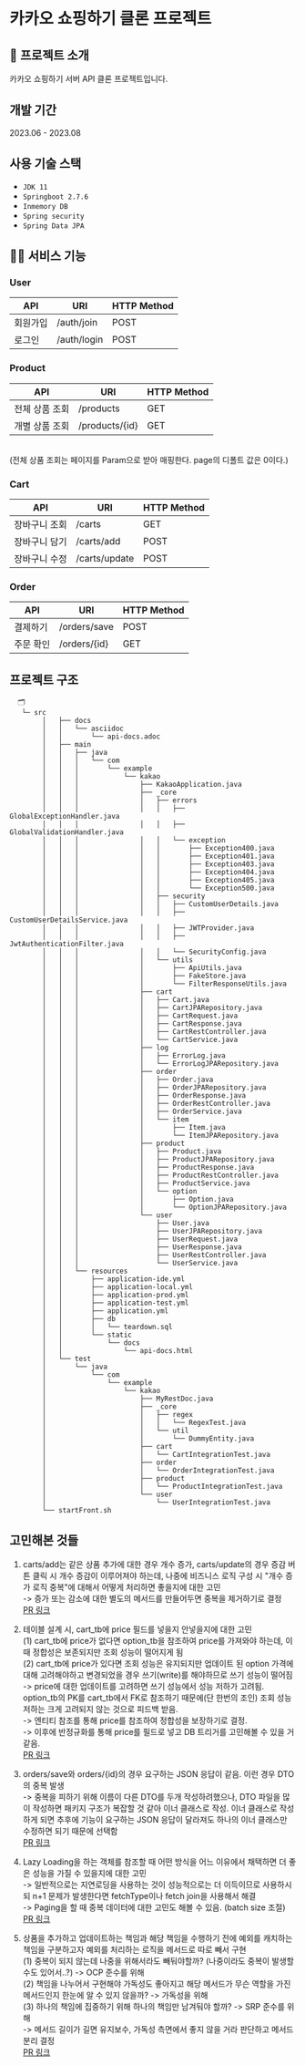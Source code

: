 # 카카오 쇼핑하기 클론 프로젝트
## 🔅 프로젝트 소개
카카오 쇼핑하기 서버 API 클론 프로젝트입니다.


## 개발 기간
2023.06 - 2023.08


## 사용 기술 스택
- `JDK 11`
- `Springboot 2.7.6`
- `Inmemory DB`
- `Spring security`
- `Spring Data JPA`

## 🙋‍♀️ 서비스 기능
### User
| API | URI | HTTP Method | 
| --- | --- | --- |
| 회원가입 | /auth/join | POST | 
| 로그인 | /auth/login | POST |

### Product
| API | URI | HTTP Method | 
| --- | --- | --- |
| 전체 상품 조회 | /products | GET | 
| 개별 상품 조회 | /products/{id} | GET |
<br>
(전체 상품 조회는 페이지를 Param으로 받아 매핑한다. page의 디폴트 값은 0이다.)

### Cart
| API | URI | HTTP Method | 
| --- | --- | --- |
| 장바구니 조회 | /carts | GET | 
| 장바구니 담기 | /carts/add | POST |
| 장바구니 수정 | /carts/update | POST |

### Order
| API | URI | HTTP Method | 
| --- | --- | --- |
| 결제하기 | /orders/save | POST |
| 주문 확인 | /orders/{id} | GET |

## 프로젝트 구조
```
  🗂️ 
   └─ src
        │   ├── docs
        │   │   └── asciidoc
        │   │       └── api-docs.adoc
        │   ├── main
        │   │   ├── java
        │   │   │   └── com
        │   │   │       └── example
        │   │   │           └── kakao
        │   │   │               ├── KakaoApplication.java
        │   │   │               ├── _core
        │   │   │               │   ├── errors
        │   │   │               │   │   ├── GlobalExceptionHandler.java
        │   │   │               │   │   ├── GlobalValidationHandler.java
        │   │   │               │   │   └── exception
        │   │   │               │   │       ├── Exception400.java
        │   │   │               │   │       ├── Exception401.java
        │   │   │               │   │       ├── Exception403.java
        │   │   │               │   │       ├── Exception404.java
        │   │   │               │   │       ├── Exception405.java
        │   │   │               │   │       └── Exception500.java
        │   │   │               │   ├── security
        │   │   │               │   │   ├── CustomUserDetails.java
        │   │   │               │   │   ├── CustomUserDetailsService.java
        │   │   │               │   │   ├── JWTProvider.java
        │   │   │               │   │   ├── JwtAuthenticationFilter.java
        │   │   │               │   │   └── SecurityConfig.java
        │   │   │               │   └── utils
        │   │   │               │       ├── ApiUtils.java
        │   │   │               │       ├── FakeStore.java
        │   │   │               │       └── FilterResponseUtils.java
        │   │   │               ├── cart
        │   │   │               │   ├── Cart.java
        │   │   │               │   ├── CartJPARepository.java
        │   │   │               │   ├── CartRequest.java
        │   │   │               │   ├── CartResponse.java
        │   │   │               │   ├── CartRestController.java
        │   │   │               │   └── CartService.java
        │   │   │               ├── log
        │   │   │               │   ├── ErrorLog.java
        │   │   │               │   └── ErrorLogJPARepository.java
        │   │   │               ├── order
        │   │   │               │   ├── Order.java
        │   │   │               │   ├── OrderJPARepository.java
        │   │   │               │   ├── OrderResponse.java
        │   │   │               │   ├── OrderRestController.java
        │   │   │               │   ├── OrderService.java
        │   │   │               │   └── item
        │   │   │               │       ├── Item.java
        │   │   │               │       └── ItemJPARepository.java
        │   │   │               ├── product
        │   │   │               │   ├── Product.java
        │   │   │               │   ├── ProductJPARepository.java
        │   │   │               │   ├── ProductResponse.java
        │   │   │               │   ├── ProductRestController.java
        │   │   │               │   ├── ProductService.java
        │   │   │               │   └── option
        │   │   │               │       ├── Option.java
        │   │   │               │       └── OptionJPARepository.java
        │   │   │               └── user
        │   │   │                   ├── User.java
        │   │   │                   ├── UserJPARepository.java
        │   │   │                   ├── UserRequest.java
        │   │   │                   ├── UserResponse.java
        │   │   │                   ├── UserRestController.java
        │   │   │                   └── UserService.java
        │   │   └── resources
        │   │       ├── application-ide.yml
        │   │       ├── application-local.yml
        │   │       ├── application-prod.yml
        │   │       ├── application-test.yml
        │   │       ├── application.yml
        │   │       ├── db
        │   │       │   └── teardown.sql
        │   │       └── static
        │   │           └── docs
        │   │               └── api-docs.html
        │   └── test
        │       └── java
        │           └── com
        │               └── example
        │                   └── kakao
        │                       ├── MyRestDoc.java
        │                       ├── _core
        │                       │   ├── regex
        │                       │   │   └── RegexTest.java
        │                       │   └── util
        │                       │       └── DummyEntity.java
        │                       ├── cart
        │                       │   └── CartIntegrationTest.java
        │                       ├── order
        │                       │   └── OrderIntegrationTest.java
        │                       ├── product
        │                       │   └── ProductIntegrationTest.java
        │                       └── user
        │                           └── UserIntegrationTest.java
        └── startFront.sh
```

## 고민해본 것들
1. carts/add는 같은 상품 추가에 대한 경우 개수 증가, carts/update의 경우 증감 버튼 클릭 시 개수 증감이 이루어져야 하는데, 나중에 비즈니스 로직 구성 시 "개수 증가 로직 중복"에 대해서 어떻게 처리하면 좋을지에 대한 고민 </br>
-> 증가 또는 감소에 대한 별도의 메서드를 만들어두면 중복을 제거하기로 결정 </br>
[PR 링크](https://github.com/Kakao-tech-campus-BE/step2-BE-kakao-shop/pull/35)

2. 테이블 설계 시, cart_tb에 price 필드를 넣을지 안넣을지에 대한 고민 </br>
(1) cart_tb에 price가 없다면 option_tb을 참조하여 price를 가져와야 하는데, 이때 정합성은 보존되지만 조회 성능이 떨어지게 됨 </br>
(2) cart_tb에 price가 있다면 조회 성능은 유지되지만 업데이트 된 option 가격에 대해 고려해야하고 변경되었을 경우 쓰기(write)를 해야하므로 쓰기 성능이 떨어짐 </br>
-> price에 대한 업데이트를 고려하면 쓰기 성능에서 성능 저하가 고려됨. option_tb의 PK를 cart_tb에서 FK로 참조하기 때문에(단 한번의 조인) 조회 성능 저하는 크게 고려되지 않는 것으로 피드백 받음. </br>
-> 엔티티 참조를 통해 price를 참조하여 정합성을 보장하기로 결정. </br>
-> 이후에 반정규화를 통해 price를 필드로 넣고 DB 트리거를 고민해볼 수 있을 거 같음. </br>
[PR 링크](https://github.com/Kakao-tech-campus-BE/step2-BE-kakao-shop/pull/35)

3. orders/save와 orders/{id}의 경우 요구하는 JSON 응답이 같음. 이런 경우 DTO의 중복 발생 </br>
-> 중복을 피하기 위해 이름이 다른 DTO를 두개 작성하려했으나, DTO 파일을 많이 작성하면 패키지 구조가 복잡할 것 같아 이너 클래스로 작성. 이너 클래스로 작성하게 되면 추후에 기능이 요구하는 JSON 응답이 달라져도 하나의 이너 클래스만 수정하면 되기 때문에 선택함 </br>
[PR 링크](https://github.com/Kakao-tech-campus-BE/step2-BE-kakao-shop/pull/102)

5. Lazy Loading을 하는 객체를 참조할 때 어떤 방식을 어느 이유에서 채택하면 더 좋은 성능을 가질 수 있을지에 대한 고민 </br>
-> 일반적으로는 지연로딩을 사용하는 것이 성능적으로는 더 이득이므로 사용하시되 n+1 문제가 발생한다면 fetchType이나 fetch join을 사용해서 해결 </br>
-> Paging을 할 때 중복 데이터에 대한 고민도 해볼 수 있음. (batch size 조절) </br>
[PR 링크](https://github.com/Kakao-tech-campus-BE/step2-BE-kakao-shop/pull/162)

7. 상품을 추가하고 업데이트하는 책임과 해당 책임을 수행하기 전에 예외를 캐치하는 책임을 구분하고자 예외를 처리하는 로직을 메서드로 따로 빼서 구현 </br>
(1) 중복이 되지 않는데 나중을 위해서라도 빼둬야할까? (나중이라도 중복이 발생할 수도 있어서..?) -> OCP 준수를 위해  </br>
(2) 책임을 나누어서 구현해야 가독성도 좋아지고 해당 메서드가 무슨 역할을 가진 메서드인지 한눈에 알 수 있지 않을까? -> 가독성을 위해  </br>
(3) 하나의 책임에 집중하기 위해 하나의 책임만 남겨둬야 할까? -> SRP 준수를 위해  </br>
-> 메서드 길이가 길면 유지보수, 가독성 측면에서 좋지 않을 거라 판단하고 메서드 분리 결정 </br>
[PR 링크](https://github.com/Kakao-tech-campus-BE/step2-BE-kakao-shop/pull/162)




